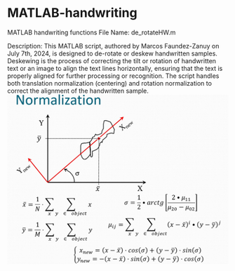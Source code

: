 # MATLAB-handwriting
MATLAB handwriting functions
File Name: de_rotateHW.m

Description: This MATLAB script, authored by Marcos Faundez-Zanuy on July 7th, 2024, is designed to de-rotate or deskew handwritten samples. Deskewing is the process of correcting the tilt or rotation of handwritten text or an image to align the text lines horizontally, ensuring that the text is properly aligned for further processing or recognition. The script handles both translation normalization (centering) and rotation normalization to correct the alignment of the handwritten sample.
![Normalization Process](https://raw.githubusercontent.com/MFZBCN/MATLAB-handwriting/main/Normalization.jpg)
